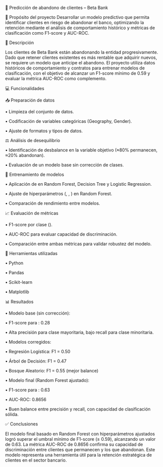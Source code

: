 🏦 Predicción de abandono de clientes – Beta Bank

📌 Propósito del proyecto
Desarrollar un modelo predictivo que permita identificar clientes en riesgo de abandonar el banco, optimizando la retención mediante el análisis de comportamiento histórico y métricas de clasificación como F1-score y AUC-ROC.

📝 Descripción

Los clientes de Beta Bank están abandonando la entidad progresivamente. Dado que retener clientes existentes es más rentable que adquirir nuevos, se requiere un modelo que anticipe el abandono. El proyecto utiliza datos históricos de comportamiento y contratos para entrenar modelos de clasificación, con el objetivo de alcanzar un F1-score mínimo de 0.59 y evaluar la métrica AUC-ROC como complemento.

💻 Funcionalidades

📥 Preparación de datos

• 	Limpieza del conjunto de datos.

• 	Codificación de variables categóricas (Geography, Gender).

• 	Ajuste de formatos y tipos de datos.

⚖️ Análisis de desequilibrio

• 	Identificación de desbalance en la variable objetivo  (≈80% permanecen, ≈20% abandonan).

• 	Evaluación de un modelo base sin corrección de clases.

🤖 Entrenamiento de modelos

• 	Aplicación de  en Random Forest, Decision Tree y Logistic Regression.

• 	Ajuste de hiperparámetros (, , ) en Random Forest.

• 	Comparación de rendimiento entre modelos.

📈 Evaluación de métricas

• 	F1-score por clase ().

• 	AUC-ROC para evaluar capacidad de discriminación.

• 	Comparación entre ambas métricas para validar robustez del modelo.

🔧 Herramientas utilizadas

• 	Python

• 	Pandas

• 	Scikit-learn

• 	Matplotlib

📊 Resultados

• 	Modelo base (sin corrección):

• 	F1-score para : 0.28

• 	Alta precisión para clase mayoritaria, bajo recall para clase minoritaria.

• 	Modelos corregidos:

• 	Regresión Logística: F1 = 0.50

• 	Árbol de Decisión: F1 = 0.47

• 	Bosque Aleatorio: F1 = 0.55 (mejor balance)

• 	Modelo final (Random Forest ajustado):

• 	F1-score para : 0.63

• 	AUC-ROC: 0.8656

• 	Buen balance entre precisión y recall, con capacidad de clasificación sólida.

✅ Conclusiones

El modelo final basado en Random Forest con hiperparámetros ajustados logró superar el umbral mínimo de F1-score (≥ 0.59), alcanzando un valor de 0.63. La métrica AUC-ROC de 0.8656 confirma su capacidad de discriminación entre clientes que permanecen y los que abandonan. Este modelo representa una herramienta útil para la retención estratégica de clientes en el sector bancario.
